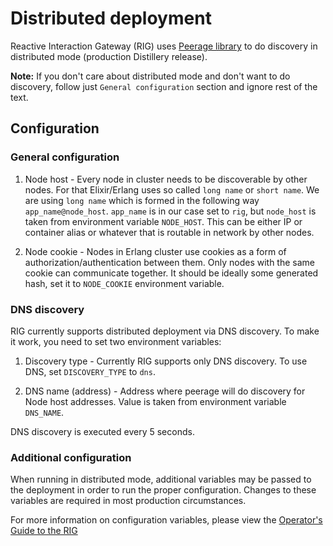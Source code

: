 # Distributed deployment

Reactive Interaction Gateway (RIG) uses [Peerage library](https://github.com/mrluc/peerage) to do discovery in distributed mode (production Distillery release).

**Note:** If you don't care about distributed mode and don't want to do discovery, follow just `General configuration` section and ignore rest of the text.

## Configuration

### General configuration

1. Node host - Every node in cluster needs to be discoverable by other nodes. For that Elixir/Erlang uses so called `long name` or `short name`. We are using `long name` which is formed in the following way `app_name@node_host`. `app_name` is in our case set to `rig`, but `node_host` is taken from environment variable `NODE_HOST`. This can be either IP or container alias or whatever that is routable in network by other nodes.

1. Node cookie - Nodes in Erlang cluster use cookies as a form of authorization/authentication between them. Only nodes with the same cookie can communicate together. It should be ideally some generated hash, set it to `NODE_COOKIE` environment variable.

### DNS discovery

RIG currently supports distributed deployment via DNS discovery. To make it work, you need to set two environment variables:

1. Discovery type - Currently RIG supports only DNS discovery. To use DNS, set `DISCOVERY_TYPE` to `dns`.

1. DNS name (address) - Address where peerage will do discovery for Node host addresses. Value is taken from environment variable `DNS_NAME`.

DNS discovery is executed every 5 seconds.

### Additional configuration

When running in distributed mode, additional variables may be passed to the deployment in order to run the proper configuration.
Changes to these variables are required in most production circumstances.

For more information on configuration variables, please view the [Operator's Guide to the RIG](https://accenture.github.io/reactive-interaction-gateway/docs/rig-ops-guide.html)
